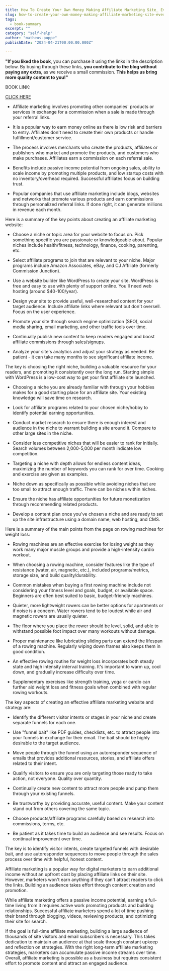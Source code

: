 ```yaml
---
title: How To Create Your Own Money Making Affiliate Marketing Site_ Every Step You Need To Take To Make Affilate Marketing Works For You - Barnes, Dawson
slug: how-to-create-your-own-money-making-affiliate-marketing-site-every-step-you-need-to-take-to-make-affilate-marketing-works-for-you-barnes-dawson
tags: 
  - book-summary
excerpt: ""
category: "self-help"
author: "matheus-puppe"
publishDate: "2024-04-21T00:00:00.000Z"

---
```


**"If you liked the book**, you can purchase it using the links in the description below. By buying through these links, **you contribute to the blog without paying any extra**, as we receive a small commission. **This helps us bring more quality content to you!"**


BOOK LINK:

[CLICK HERE](https://www.amazon.com/gp/search?ie=UTF8&tag=matheuspupp0a-20&linkCode=ur2&linkId=4410b525877ab397377c2b5e60711c1a&camp=1789&creative=9325&index=books&keywords=how-to-create-your-own-money-making-affiliate-marketing-site-every-step-you-need-to-take-to-make-affilate-marketing-works-for-you-barnes-dawson)



 

- Affiliate marketing involves promoting other companies' products or services in exchange for a commission when a sale is made through your referral links. 

- It is a popular way to earn money online as there is low risk and barriers to entry. Affiliates don't need to create their own products or handle fulfillment/customer service. 

- The process involves merchants who create the products, affiliates or publishers who market and promote the products, and customers who make purchases. Affiliates earn a commission on each referral sale.

- Benefits include passive income potential from ongoing sales, ability to scale income by promoting multiple products, and low startup costs with no inventory/overhead required. Successful affiliates focus on building trust.

- Popular companies that use affiliate marketing include blogs, websites and networks that promote various products and earn commissions through personalized referral links. If done right, it can generate millions in revenue each month.

 Here is a summary of the key points about creating an affiliate marketing website:

- Choose a niche or topic area for your website to focus on. Pick something specific you are passionate or knowledgeable about. Popular niches include health/fitness, technology, finance, cooking, parenting, etc. 

- Select affiliate programs to join that are relevant to your niche. Major programs include Amazon Associates, eBay, and CJ Affiliate (formerly Commission Junction). 

- Use a website builder like WordPress to create your site. WordPress is free and easy to use with plenty of support online. You'll need web hosting (around $40-100/year).

- Design your site to provide useful, well-researched content for your target audience. Include affiliate links where relevant but don't oversell. Focus on the user experience.

- Promote your site through search engine optimization (SEO), social media sharing, email marketing, and other traffic tools over time. 

- Continually publish new content to keep readers engaged and boost affiliate commissions through sales/signups. 

- Analyze your site's analytics and adjust your strategy as needed. Be patient - it can take many months to see significant affiliate income. 

The key is choosing the right niche, building a valuable resource for your readers, and promoting it consistently over the long run. Starting simple with WordPress is a low-cost way to get your first affiliate site launched.

 

- Choosing a niche you are already familiar with through your hobbies makes for a good starting place for an affiliate site. Your existing knowledge will save time on research.

- Look for affiliate programs related to your chosen niche/hobby to identify potential earning opportunities. 

- Conduct market research to ensure there is enough interest and audience in the niche to warrant building a site around it. Compare to other large sites in the niche.

- Consider less competitive niches that will be easier to rank for initially. Search volumes between 2,000-5,000 per month indicate low competition. 

- Targeting a niche with depth allows for endless content ideas, maximizing the number of keywords you can rank for over time. Cooking and exercise are given as examples. 

- Niche down as specifically as possible while avoiding niches that are too small to attract enough traffic. There can be niches within niches. 

- Ensure the niche has affiliate opportunities for future monetization through recommending related products. 

- Develop a content plan once you've chosen a niche and are ready to set up the site infrastructure using a domain name, web hosting, and CMS.

 Here is a summary of the main points from the page on rowing machines for weight loss:

- Rowing machines are an effective exercise for losing weight as they work many major muscle groups and provide a high-intensity cardio workout.

- When choosing a rowing machine, consider features like the type of resistance (water, air, magnetic, etc.), included programs/metrics, storage size, and build quality/durability. 

- Common mistakes when buying a first rowing machine include not considering your fitness level and goals, budget, or available space. Beginners are often best suited to basic, budget-friendly machines. 

- Quieter, more lightweight rowers can be better options for apartments or if noise is a concern. Water rowers tend to be loudest while air and magnetic rowers are usually quieter.

- The floor where you place the rower should be level, solid, and able to withstand possible foot impact over many workouts without damage. 

- Proper maintenance like lubricating sliding parts can extend the lifespan of a rowing machine. Regularly wiping down frames also keeps them in good condition.

- An effective rowing routine for weight loss incorporates both steady state and high intensity interval training. It's important to warm up, cool down, and gradually increase difficulty over time.

- Supplementary exercises like strength training, yoga or cardio can further aid weight loss and fitness goals when combined with regular rowing workouts.

 

The key aspects of creating an effective affiliate marketing website and strategy are:

- Identify the different visitor intents or stages in your niche and create separate funnels for each one. 

- Use "funnel bait" like PDF guides, checklists, etc. to attract people into your funnels in exchange for their email. The bait should be highly desirable to the target audience.

- Move people through the funnel using an autoresponder sequence of emails that provides additional resources, stories, and affiliate offers related to their intent. 

- Qualify visitors to ensure you are only targeting those ready to take action, not everyone. Quality over quantity.

- Continually create new content to attract more people and pump them through your existing funnels. 

- Be trustworthy by providing accurate, useful content. Make your content stand out from others covering the same topic. 

- Choose products/affiliate programs carefully based on research into commissions, terms, etc. 

- Be patient as it takes time to build an audience and see results. Focus on continual improvement over time.

The key is to identify visitor intents, create targeted funnels with desirable bait, and use autoresponder sequences to move people through the sales process over time with helpful, honest content.

 

Affiliate marketing is a popular way for digital marketers to earn additional income without an upfront cost by placing affiliate links on their site. However, marketers won't earn anything if they can't attract readers to click the links. Building an audience takes effort through content creation and promotion. 

While affiliate marketing offers a passive income potential, earning a full-time living from it requires active work promoting products and building relationships. Successful affiliate marketers spend a lot of time pushing their brand through blogging, videos, reviewing products, and optimizing their site for search. 

If the goal is full-time affiliate marketing, building a large audience of thousands of site visitors and email subscribers is necessary. This takes dedication to maintain an audience at that scale through constant upkeep and reflection on strategies. With the right long-term affiliate marketing strategies, marketers can accumulate passive income streams over time. Overall, affiliate marketing is possible as a business but requires consistent effort to promote content and attract an engaged audience.